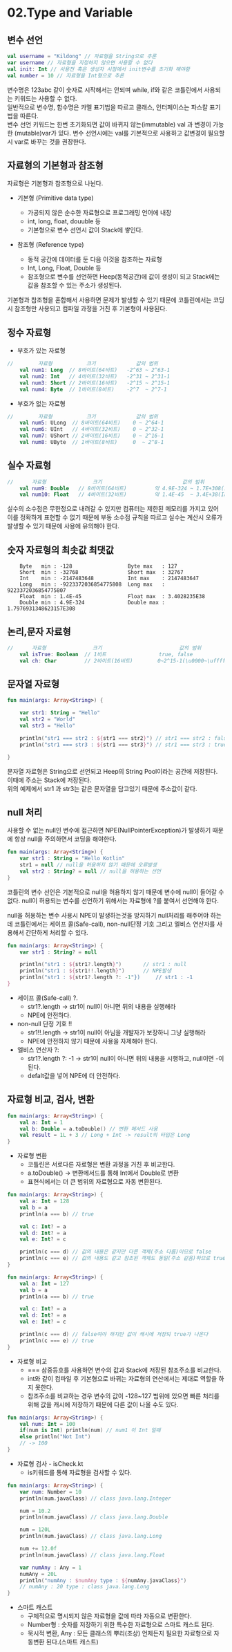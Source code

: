 # 02.Type and Variable

## 변수 선언

```kotlin
val username = "Kildong" // 자료형을 String으로 추론
var username // 자료형을 지정하지 않으면 사용할 수 없다
val init: Int // 사용전 혹은 생성자 시점에서 init변수를 초기화 해야함
val number = 10 // 자료형을 Int형으로 추론
```

변수명은 123abc 같이 숫자로 시작해서는 안되며 while, if와 같은 코틀린에서 사용되는 키워드는 사용할 수 없다.   
일반적으로 변수명, 함수명은 카멜 표기법을 따르고 클래스, 인터페이스는 파스칼 표기법을 따른다.   
변수 선언 키워드는 한번 초기화되면 값이 바뀌지 않는(immutable) val 과 변경이 가능한 (mutable)var가 있다. 변수 선언시에는 val를 기본적으로 사용하고 값변경이 필요할 시 var로 바꾸는 것을 권장한다.   

## 자료형의 기본형과 참조형
자료형은 기본형과 참조형으로 나뉜다.   
+ 기본형 (Primitive data type)
	+ 가공되지 않은 순수한 자료형으로 프로그래밍 언어에 내장   
	+ int, long, float, douuble 등  
	+ 기본형으로 변수 선언시 값이 Stack에 쌓인다. 

+ 참조형 (Reference type)
	+ 동적 공간에 데이터를 둔 다음 이것을 참조하는 자료형   
	+ Int, Long, Float, Double 등   
	+ 참조형으로 변수를 선언하면 Heep(동적공간)에 값이 생성이 되고 Stack에는 값을 참조할 수 있는 주소가 생성된다.

기본형과 참조형을 혼합해서 사용하면 문제가 발생할 수 있기 때문에 코틀린에서는 코딩 시 참조형만 사용되고 컴파일 과정을 거친 후 기본형이 사용된다.

## 정수 자료형
+ 부호가 있는 자료형
```kotlin
//        자료형           크기             값의 범위
    val num1: Long  // 8바이트(64비트)   -2^63 ~ 2^63-1
    val num2: Int   // 4바이트(32비트)   -2^31 ~ 2^31-1
    val num3: Short // 2바이트(16비트)   -2^15 ~ 2^15-1
    val num4: Byte  // 1바이트(8비트)    -2^7  ~ 2^7-1
```
+ 부호가 없는 자료형
```kotlin
//        자료형           크기             값의 범위
    val num5: ULong  // 8바이트(64비트)    0 ~ 2^64-1
    val num6: UInt   // 4바이트(32비트)    0 ~ 2^32-1
    val num7: UShort // 2바이트(16비트)    0 ~ 2^16-1
    val num8: UByte  // 1바이트(8비트)     0  ~ 2^8-1
```

## 실수 자료형

```kotlin
//      자료형               크기                          값의 범위
    val num9: Double   // 8바이트(64비트)         약 4.9E-324 ~ 1.7E+308(IEEE754)
    val num10: Float   // 4바이트(32비트)         약 1.4E-45  ~ 3.4E+38(IEEE754)
```
실수의 소수점은 무한정으로 내려갈 수 있지만 컴퓨터는 제한된 메모리를 가지고 있어 이를 정확하게 표현할 수 없기 때문에 부동 소수점 규칙을 따르고 실수는 계산시 오류가 발생할 수 있기 때문에 사용에 유의해야 한다.

## 숫자 자료형의 최솟값 최댓값
```
    Byte   min : -128                  Byte max   : 127
    Short  min : -32768                Short max  : 32767
    Int    min : -2147483648           Int max    : 2147483647
    Long   min : -9223372036854775808  Long max   : 9223372036854775807
    Float  min : 1.4E-45               Float max  : 3.4028235E38
    Double min : 4.9E-324              Double max : 1.7976931348623157E308
```

## 논리,문자 자료형
```kotlin
//      자료형               크기                         값의 범위
    val isTrue: Boolean  // 1비트                 true, false
    val ch: Char         // 2바이트(16비트)        0~2^15-1(\u0000~\uffff)
```

## 문자열 자료형
```kotlin
fun main(args: Array<String>) {

    var str1: String = "Hello"
    val str2 = "World"
    val str3 = "Hello"

    println("str1 === str2 : ${str1 === str2}") // str1 === str2 : false
    println("str1 === str3 : ${str1 === str3}") // str1 === str3 : true

}
```
문자열 자료형은 String으로 선언되고 Heep의 String Pool이라는 공간에 저장된다. 이때에 주소는 Stack에 저장된다.   
위의 예제에서 str1 과 str3는 같은 문자열을 담고있기 때문에 주소값이 같다.

## null 처리
사용할 수 없는 null인 변수에 접근하면 NPE(NullPointerException)가 발생하기 때문에 항상 null을 주의하면서 코딩을 해야한다.   
```kotlin
fun main(args: Array<String>) {
    var str1 : String = "Hello Kotlin"
    str1 = null // null을 허용하지 않기 때문에 오류발생
    val str2 : String? = null // null을 허용하는 선언
}
```
코틀린의 변수 선언은 기본적으로 null을 허용하지 않기 때문에 변수에 null이 들어갈 수 없다. null이 허용되는 변수를 선언하기 위해서는 자료형에 ?를 붙여서 선언해야 한다.   
   
null을 허용하는 변수 사용시 NPE이 발생하는것을 방지하기 null처리를 해주어야 하는데 코틀린에서는 세이프 콜(Safe-call), non-null단정 기호 그리고 엘비스 연산자를 사용해서 간단하게 처리할 수 있다.
```kotlin
fun main(args: Array<String>) {
    var str1 : String? = null

    println("str1 : ${str1?.length}") 		// str1 : null
    println("str1 : ${str1!!.length}")  	// NPE발생
    println("str1 : ${str1?.length ?: -1"}) 	// str1 : -1
}
```
+ 세이프 콜(Safe-call) ?.
	+ str1?.length -> str1이 null이 아니면 뒤의 내용을 실행해라
	+ NPE에 안전하다.
+ non-null 단정 기호 !!
	+ str1!!.length -> str1이 null이 아님을 개발자가 보장하니 그냥 실행해라
	+ NPE에 안전하지 않기 때문에 사용을 자제해야 한다.
+ 엘비스 연산자 ?:
	+ str1?.length ?: -1 -> str1이 null이 아니면 뒤의 내용을 시행하고, null이면 -이 된다.
	+ defalt값을 넣어 NPE에 더 안전하다.

## 자료형 비교, 검사, 변환
```kotlin
fun main(args: Array<String>) {
    val a: Int = 1
    val b: Double = a.toDouble() // 변환 메서드 사용
    val result = 1L + 3 // Long + Int -> result의 타입은 Long
}
```
+ 자료형 변환
	+ 코틀린은 서로다른 자료형은 변환 과정을 거친 후 비교한다.
	+ a.toDouble() -> 변환메서드를 통해 Int에서 Double로 변환
	+ 표현식에서는 더 큰 범위의 자료형으로 자동 변환된다.   
```kotlin
fun main(args: Array<String>) {
    val a: Int = 128
    val b = a
    println(a === b) // true

    val c: Int? = a
    val d: Int? = a
    val e: Int? = c

    println(c === d) // 값의 내용은 같지만 다른 객체(주소 다름)이므로 false
    println(c === e) // 값의 내용도 같고 참조된 객체도 동일(주소 같음)하므로 true
}
```
```kotlin
fun main(args: Array<String>) {
    val a: Int = 127
    val b = a
    println(a === b) // true

    val c: Int? = a
    val d: Int? = a
    val e: Int? = c

    println(c === d) // false여야 하지만 값이 캐시에 저장되 true가 나온다
    println(c === e) // true
}
```
+ 자료형 비교
	+ === 삼중등호를 사용하면 변수의 값과 Stack에 저장된 참조주소를 비교한다.
	+ int와 같이 컴파일 후 기본형으로 바뀌는 자료형의 연산에서는 제대로 역할을 하지 못한다.
	+ 참조주소를 비교하는 경우 변수의 값이 -128~127 범위에 있으면 빠른 처리를 위해 값을 캐시에 저장하기 때문에 다른 값이 나올 수도 있다.
   
```kotlin
fun main(args: Array<String>) {
    val num: Int = 100
    if(num is Int) println(num) // num1 이 Int 일때
    else println("Not Int")
    // -> 100
}
```
+ 자료형 검사 - isCheck.kt
	+ is키워드를 통해 자료형을 검사할 수 있다.
```kotlin
fun main(args: Array<String>) {
    var num: Number = 10
    println(num.javaClass) // class java.lang.Integer

    num = 10.2
    println(num.javaClass) // class java.lang.Double

    num = 120L
    println(num.javaClass) // class java.lang.Long

    num += 12.0f
    println(num.javaClass) // class java.lang.Float

    var numAny : Any = 1
    numAny = 20L
    println("numAny : $numAny type : ${numAny.javaClass}")
    // numAny : 20 type : class java.lang.Long
}
```
+ 스마트 캐스트
	+ 구체적으로 명시되지 않은 자료형을 값에 따라 자동으로 변환한다.
	+ Number형 : 숫자를 저장하기 위한 특수한 자료형으로 스마트 캐스트 된다.
	+ 묵시적 변환, Any : 모든 클래스의 뿌리(조상) 언제든지 필요한 자료형으로 자동변환 된다.(스마트 캐스트)
